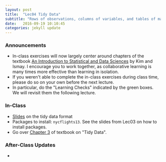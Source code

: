 ```yaml
---
layout: post
title:  "Lec04 Tidy Data"
subtitle: "Rows of observations, columns of variables, and tables of matching observational units."
date:   2016-09-19 10:10:45
categories: jekyll update
---
```





### Announcements

* In-class exercises will now largely center around chapters of the textbook [An
Introduction to Statistical and Data Sciences](https://rudeboybert.github.io/IntroStatDataSciences/) by Kim and
Ismay. I encourage you to work together, as collaborative learning is many times more effective than learning in isolation.
* If you weren't able to complete the in-class exercises during class time,
please do so on your own before the next lecture.
* In particular, do the "Learning Checks" indicated by the green boxes. We will
revisit them the following lecture.


### In-Class

* <a href = "{{ site.baseurl }}/assets/2-Data/Intro_to_Tidy_Data.html" target = "_blank">Slides</a> on the tidy data format
* Packages to install: `nycflights13`. See the slides from Lec03 on how to install packages.
* Go over [Chapter 3](https://rudeboybert.github.io/IntroStatDataSciences/3-tidy.html) of textbook on "Tidy Data".


### After-Class Updates

* 
